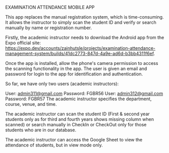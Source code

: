 EXAMINATION ATTENDANCE MOBILE APP

This app replaces the manual registration system, which is time-consuming. It allows the instructor to simply scan the student ID and verify or search manually by name or registration number.

Firstly, the academic instructor needs to download the Android app from the Expo official site: https://expo.dev/accounts/zainhutsle/projects/examination-attendance-management-system/builds/41dc2773-847d-4a9e-ad6d-b3bb4311f6ef.

Once the app is installed, allow the phone's camera permission to access the scanning functionality in the app.
The user is given an email and password for login to the app for identification and authentication.

So far, we have only two users (academic instructors):

User: admin311@gmail.com
Password: FGBR56
User: admin312@gmail.com
Password: FGBR57
The academic instructor specifies the department, course, venue, and time.

The academic instructor can scan the student ID (First & second year students only as for third and fourth years shows missing column when scanned) or search manually in CheckIn or CheckOut only for those students who are in our database.

The academic instructor can access the Google Sheet to view the attendance of students, but in view mode only.
